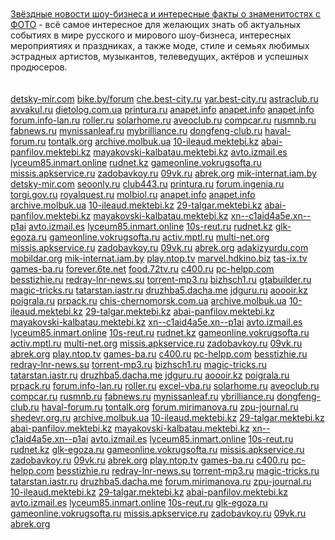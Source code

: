 <html lang="ru">
  <header>
    <meta charset="utf-8">
  </header>
  <body>
    <div class="content">
<br><br>
      <a href="http://www.newstheme.ru/?page_id=12208" title="Звёздные новости шоу-бизнеса и интересные факты о знаменитостях с ФОТО">Звёздные новости шоу-бизнеса и интересные факты о знаменитостях с ФОТО</a> - всё самое интересное для желающих знать об актуальных событиях в мире русского и мирового шоу-бизнеса, интересных мероприятиях и праздниках, а также моде, стиле и семьях любимых эстрадных артистов, музыкантов, телеведущих, актёров и успешных продюсеров.
<br><br><br>
<a href="http://detsky-mir.com/blog/36232/dostoinstva_klimaticheskoj_tehniki">detsky-mir.com</a>
<a href="http://bike.by/forum/viewtopic.php?f=77&t=10306&p=15162#p15162">bike.by/forum</a>
<a href="http://che.best-city.ru/forum/thread43196/#reply68111">che.best-city.ru</a>
<a href="http://yar.best-city.ru/forum/thread57260/#reply60702">yar.best-city.ru</a>
<a href="http://astraclub.ru/members/202824-stasika">astraclub.ru</a>
<a href="http://avvakul.ru/forum/memberlist.php?mode=viewprofile&u=8838">avvakul.ru</a>
<a href="http://dietolog.com.ua/forum/viewtopic.php?p=396860#396860">dietolog.com.ua</a>
<a href="http://printura.ru/clients/13001/">printura.ru</a>
<a href="http://anapet.info/catalog//link/188540">anapet.info</a>
<a href="http://anapet.info/catalog//link/188541">anapet.info</a>
<a href="http://anapet.info/catalog//link/188542">anapet.info</a>
<a href="http://forum.info-lan.ru/index.php?showtopic=27947&st=0&gopid=448976&#entry448976">forum.info-lan.ru</a>
<a href="http://roller.ru/newforum/profile.php?mode=viewprofile&u=98653">roller.ru</a>
<a href="http://solarhome.ru/forum/index.php?action=profile;u=9637">solarhome.ru</a>
<a href="http://aveoclub.ru/forum/index.php?showuser=250046">aveoclub.ru</a>
<a href="http://compcar.ru/forum/member.php?u=88555">compcar.ru</a>
<a href="http://rusmnb.ru/index.php?action=profile;u=54018">rusmnb.ru</a>
<a href="http://fabnews.ru/forum/member.php?u=3975">fabnews.ru</a>
<a href="http://mynissanleaf.ru/profile.php?section=about&id=8549">mynissanleaf.ru</a>
<a href="http://mybrilliance.ru/profile.php?section=about&id=3524">mybrilliance.ru</a>
<a href="http://dongfeng-club.ru/profile.php?section=about&id=4393">dongfeng-club.ru</a>
<a href="http://haval-forum.ru/profile.php?section=about&id=3373">haval-forum.ru</a>
<a href="http://tontalk.org/members/1390/">tontalk.org</a>
<a href="http://archive.molbuk.ua/user/KatyST/">archive.molbuk.ua</a>
<a href="http://10-ileaud.mektebi.kz/user/KatyST/">10-ileaud.mektebi.kz</a>
<a href="http://abai-panfilov.mektebi.kz/user/KatyST/">abai-panfilov.mektebi.kz</a>
<a href="http://mayakovski-kalbatau.mektebi.kz/user/KatyST/">mayakovski-kalbatau.mektebi.kz</a>
<a href="http://avto.izmail.es/user/KatyST/">avto.izmail.es</a>
<a href="http://lyceum85.inmart.online/user/KatyST/">lyceum85.inmart.online</a>
<a href="http://rudnet.kz/index.php?subaction=userinfo&user=KatyST">rudnet.kz</a>
<a href="http://gameonline.vokrugsofta.ru/user/KatyST/">gameonline.vokrugsofta.ru</a>
<a href="http://missis.apkservice.ru/index.php?subaction=userinfo&user=KatyST">missis.apkservice.ru</a>
<a href="http://zadobavkoy.ru/user/KatyST/">zadobavkoy.ru</a>
<a href="http://09vk.ru/user/KatyST/">09vk.ru</a>
<a href="http://abrek.org/user/KatyST/">abrek.org</a>
<a href="http://mik-internat.iam.by/user/KatyST/">mik-internat.iam.by</a>
<a href="http://detsky-mir.com/blog/36236/ot_chego_zavisjat_ceny_na_kondicionery">detsky-mir.com</a>
<a href="http://seoonly.ru/hosting/luchshij-xosting-vps-serveri/">seoonly.ru</a>
<a href="http://club443.ru/index.php?showuser=118469">club443.ru</a>
<a href="http://printura.ru/clients/13001/">printura.ru</a>
<a href="http://forum.ingenia.ru/profile.php?id=44291">forum.ingenia.ru</a>
<a href="http://torgi.gov.ru/forum/user/profile/1534068.page">torgi.gov.ru</a>
<a href="http://royalquest.ru/forum/index.php?showuser=3581520">royalquest.ru</a>
<a href="http://molbiol.ru/forums/index.php?showuser=1197246">molbiol.ru</a>
<a href="http://anapet.info/catalog//link/188538">anapet.info</a>
<a href="http://anapet.info/catalog//link/188539">anapet.info</a>
<a href="http://archive.molbuk.ua/user/KatyST/">archive.molbuk.ua</a>
<a href="http://10-ileaud.mektebi.kz/user/KatyST/">10-ileaud.mektebi.kz</a>
<a href="http://29-talgar.mektebi.kz/user/KatyST/">29-talgar.mektebi.kz</a>
<a href="http://abai-panfilov.mektebi.kz/user/KatyST/">abai-panfilov.mektebi.kz</a>
<a href="http://mayakovski-kalbatau.mektebi.kz/user/KatyST/">mayakovski-kalbatau.mektebi.kz</a>
<a href="http://xn--c1aid4a5e.xn--p1ai/user/KatyST/">xn--c1aid4a5e.xn--p1ai</a>
<a href="http://avto.izmail.es/user/KatyST/">avto.izmail.es</a>
<a href="http://lyceum85.inmart.online/user/KatyST/">lyceum85.inmart.online</a>
<a href="http://10s-reut.ru/user/KatyST/">10s-reut.ru</a>
<a href="http://rudnet.kz/index.php?subaction=userinfo&user=KatyST">rudnet.kz</a>
<a href="http://glk-egoza.ru/user/KatyST/">glk-egoza.ru</a>
<a href="http://gameonline.vokrugsofta.ru/user/KatyST/">gameonline.vokrugsofta.ru</a>
<a href="http://activ.mptl.ru/user/KatyST/">activ.mptl.ru</a>
<a href="http://multi-net.org/index.php?subaction=userinfo&user=KatyST">multi-net.org</a>
<a href="http://missis.apkservice.ru/index.php?subaction=userinfo&user=KatyST">missis.apkservice.ru</a>
<a href="http://zadobavkoy.ru/user/KatyST/">zadobavkoy.ru</a>
<a href="http://09vk.ru/user/KatyST/">09vk.ru</a>
<a href="http://abrek.org/user/KatyST/">abrek.org</a>
<a href="http://adakizyurdu.com/index.php?subaction=userinfo&user=KatyST">adakizyurdu.com</a>
<a href="http://mobildar.org/user/KatyST/">mobildar.org</a>
<a href="http://mik-internat.iam.by/user/KatyST/">mik-internat.iam.by</a>
<a href="http://play.ntop.tv/user/KondizionerM/">play.ntop.tv</a>
<a href="http://marvel.hdkino.biz/user/KondizionerM/">marvel.hdkino.biz</a>
<a href="http://tas-ix.tv/user/KondizionerM/">tas-ix.tv</a>
<a href="http://games-ba.ru/user/KondizionerM/">games-ba.ru</a>
<a href="http://forever.6te.net/user/KondizionerM/">forever.6te.net</a>
<a href="http://food.72tv.ru/user/KondizionerM/">food.72tv.ru</a>
<a href="http://c400.ru/index.php?subaction=userinfo&user=KondizionerM">c400.ru</a>
<a href="http://pc-helpp.com/user/KondizionerM/">pc-helpp.com</a>
<a href="http://besstizhie.ru/user/KondizionerM/">besstizhie.ru</a>
<a href="http://redray-lnr-news.su/user/KondizionerM/">redray-lnr-news.su</a>
<a href="http://torrent-mp3.ru/user/KondizionerM/">torrent-mp3.ru</a>
<a href="http://bizhsch1.ru/user/KondizionerM/">bizhsch1.ru</a>
<a href="http://gtabuilder.ru/user/KondizionerM/">gtabuilder.ru</a>
<a href="http://magic-tricks.ru/user/KondizionerM/">magic-tricks.ru</a>
<a href="http://tatarstan.iastr.ru/user/KondizionerM/">tatarstan.iastr.ru</a>
<a href="http://druzhba5.dacha.me/user/KondizionerM/">druzhba5.dacha.me</a>
<a href="http://jdguru.ru/user/KondizionerM/">jdguru.ru</a>
<a href="http://aoooir.kz/user/KondizionerM/">aoooir.kz</a>
<a href="http://poigrala.ru/user/KondizionerM/">poigrala.ru</a>
<a href="http://prpack.ru/user/KondizionerM/">prpack.ru</a>
<a href="http://chis-chernomorsk.com.ua/user/KondizionerM/">chis-chernomorsk.com.ua</a>
<a href="http://archive.molbuk.ua/user/BrestBest/">archive.molbuk.ua</a>
<a href="http://10-ileaud.mektebi.kz/user/BrestBest/">10-ileaud.mektebi.kz</a>
<a href="http://29-talgar.mektebi.kz/user/BrestBest/">29-talgar.mektebi.kz</a>
<a href="http://abai-panfilov.mektebi.kz/user/BrestBest/">abai-panfilov.mektebi.kz</a>
<a href="http://mayakovski-kalbatau.mektebi.kz/user/BrestBest/">mayakovski-kalbatau.mektebi.kz</a>
<a href="http://xn--c1aid4a5e.xn--p1ai/user/BrestBest/">xn--c1aid4a5e.xn--p1ai</a>
<a href="http://avto.izmail.es/user/BrestBest/">avto.izmail.es</a>
<a href="http://lyceum85.inmart.online/user/BrestBest/">lyceum85.inmart.online</a>
<a href="http://10s-reut.ru/user/BrestBest/">10s-reut.ru</a>
<a href="http://rudnet.kz/index.php?subaction=userinfo&user=BrestBest">rudnet.kz</a>
<a href="http://gameonline.vokrugsofta.ru/user/BrestBest/">gameonline.vokrugsofta.ru</a>
<a href="http://activ.mptl.ru/user/BrestBest/">activ.mptl.ru</a>
<a href="http://multi-net.org/index.php?subaction=userinfo&user=BrestBest">multi-net.org</a>
<a href="http://missis.apkservice.ru/index.php?subaction=userinfo&user=BrestBest">missis.apkservice.ru</a>
<a href="http://zadobavkoy.ru/user/BrestBest/">zadobavkoy.ru</a>
<a href="http://09vk.ru/user/BrestBest/">09vk.ru</a>
<a href="http://abrek.org/user/BrestBest/">abrek.org</a>
<a href="http://play.ntop.tv/user/BrestBest/">play.ntop.tv</a>
<a href="http://games-ba.ru/user/BrestBest/">games-ba.ru</a>
<a href="http://c400.ru/index.php?subaction=userinfo&user=BrestBest">c400.ru</a>
<a href="http://pc-helpp.com/user/BrestBest/">pc-helpp.com</a>
<a href="http://besstizhie.ru/user/BrestBest/">besstizhie.ru</a>
<a href="http://redray-lnr-news.su/user/BrestBest/">redray-lnr-news.su</a>
<a href="http://torrent-mp3.ru/user/BrestBest/">torrent-mp3.ru</a>
<a href="http://bizhsch1.ru/user/BrestBest/">bizhsch1.ru</a>
<a href="http://magic-tricks.ru/user/BrestBest/">magic-tricks.ru</a>
<a href="http://tatarstan.iastr.ru/user/BrestBest/">tatarstan.iastr.ru</a>
<a href="http://druzhba5.dacha.me/user/BrestBest/">druzhba5.dacha.me</a>
<a href="http://jdguru.ru/user/BrestBest/">jdguru.ru</a>
<a href="http://aoooir.kz/user/BrestBest/">aoooir.kz</a>
<a href="http://poigrala.ru/user/BrestBest/">poigrala.ru</a>
<a href="http://prpack.ru/user/BrestBest/">prpack.ru</a>
<a href="http://forum.info-lan.ru/index.php?showtopic=27947&st=0&gopid=448976&#entry448976">forum.info-lan.ru</a>
<a href="http://roller.ru/newforum/profile.php?mode=viewprofile&u=98653">roller.ru</a>
<a href="http://excel-vba.ru/forum/index.php?action=profile;u=15616">excel-vba.ru</a>
<a href="http://solarhome.ru/forum/index.php?action=profile;u=9637">solarhome.ru</a>
<a href="http://aveoclub.ru/forum/index.php?showuser=250046">aveoclub.ru</a>
<a href="http://compcar.ru/forum/member.php?u=88555">compcar.ru</a>
<a href="http://rusmnb.ru/index.php?action=profile;u=54018">rusmnb.ru</a>
<a href="http://fabnews.ru/forum/member.php?u=3975">fabnews.ru</a>
<a href="http://mynissanleaf.ru/profile.php?section=about&id=8549">mynissanleaf.ru</a>
<a href="http://mybrilliance.ru/profile.php?section=about&id=3524">ybrilliance.ru</a>
<a href="http://dongfeng-club.ru/profile.php?section=about&id=4393">dongfeng-club.ru</a>
<a href="http://haval-forum.ru/profile.php?section=about&id=3373">haval-forum.ru</a>
<a href="http://tontalk.org/members/1390/">tontalk.org</a>
<a href="http://forum.mirimanova.ru/index.php?showuser=186433">forum.mirimanova.ru</a>
<a href="http://zpu-journal.ru/forum/read.php?TID=81&MID=5800#message5800">zpu-journal.ru</a>
<a href="http://shedevr.org.ru/forum/viewtopic.php?p=45461#45461">shedevr.org.ru</a>
<a href="http://archive.molbuk.ua/user/KlimatGrodno/">archive.molbuk.ua</a>
<a href="http://10-ileaud.mektebi.kz/user/VitebskKlimat/">10-ileaud.mektebi.kz</a>
<a href="http://29-talgar.mektebi.kz/user/VitebskKlimat/">29-talgar.mektebi.kz</a>
<a href="http://abai-panfilov.mektebi.kz/user/VitebskKlimat/">abai-panfilov.mektebi.kz</a>
<a href="http://mayakovski-kalbatau.mektebi.kz/user/KlimatGrodno/">mayakovski-kalbatau.mektebi.kz</a>
<a href="http://xn--c1aid4a5e.xn--p1ai/user/KlimatGrodno/">xn--c1aid4a5e.xn--p1ai</a>
<a href="http://avto.izmail.es/user/VitebskKlimat/">avto.izmail.es</a>
<a href="http://lyceum85.inmart.online/user/VitebskKlimat/">lyceum85.inmart.online</a>
<a href="http://10s-reut.ru/user/VitebskKlimat/">10s-reut.ru</a>
<a href="http://rudnet.kz/index.php?subaction=userinfo&user=KlimatGrodno">rudnet.kz</a>
<a href="http://glk-egoza.ru/user/VitebskKlimat/">glk-egoza.ru</a>
<a href="http://gameonline.vokrugsofta.ru/user/VitebskKlimat/">gameonline.vokrugsofta.ru</a>
<a href="http://missis.apkservice.ru/index.php?subaction=userinfo&user=VitebskKlimat">missis.apkservice.ru</a>
<a href="http://zadobavkoy.ru/user/VitebskKlimat/">zadobavkoy.ru</a>
<a href="http://09vk.ru/user/VitebskKlimat/">09vk.ru</a>
<a href="http://abrek.org/user/VitebskKlimat/">abrek.org</a>
<a href="http://play.ntop.tv/user/KlimatGrodno/">play.ntop.tv</a>
<a href="http://games-ba.ru/user/KlimatGrodno/">games-ba.ru</a>
<a href="http://c400.ru/index.php?subaction=userinfo&user=KlimatGrodno">c400.ru</a>
<a href="http://pc-helpp.com/user/KlimatGrodno/">pc-helpp.com</a>
<a href="http://besstizhie.ru/user/KlimatGrodno/">besstizhie.ru</a>
<a href="http://redray-lnr-news.su/user/KlimatGrodno/">redray-lnr-news.su</a>
<a href="http://torrent-mp3.ru/user/KlimatGrodno/">torrent-mp3.ru</a>
<a href="http://magic-tricks.ru/user/KlimatGrodno/">magic-tricks.ru</a>
<a href="http://tatarstan.iastr.ru/user/KlimatGrodno/">tatarstan.iastr.ru</a>
<a href="http://druzhba5.dacha.me/user/KlimatGrodno/">druzhba5.dacha.me</a>
<a href="http://forum.mirimanova.ru/index.php?showuser=186433">forum.mirimanova.ru</a>
<a href="http://zpu-journal.ru/forum/read.php?TID=81&MID=5800#message5800">zpu-journal.ru</a>
<a href="http://10-ileaud.mektebi.kz/user/VitebskKlimat/">10-ileaud.mektebi.kz</a>
<a href="http://29-talgar.mektebi.kz/user/VitebskKlimat/">29-talgar.mektebi.kz</a>
<a href="http://abai-panfilov.mektebi.kz/user/VitebskKlimat/">abai-panfilov.mektebi.kz</a>
<a href="http://avto.izmail.es/user/VitebskKlimat/">avto.izmail.es</a>
<a href="http://lyceum85.inmart.online/user/VitebskKlimat/">lyceum85.inmart.online</a>
<a href="http://10s-reut.ru/user/VitebskKlimat/">10s-reut.ru</a>
<a href="http://glk-egoza.ru/user/VitebskKlimat/">glk-egoza.ru</a>
<a href="http://gameonline.vokrugsofta.ru/user/VitebskKlimat/">gameonline.vokrugsofta.ru</a>
<a href="http://missis.apkservice.ru/index.php?subaction=userinfo&user=VitebskKlimat">missis.apkservice.ru</a>
<a href="http://zadobavkoy.ru/user/VitebskKlimat/">zadobavkoy.ru</a>
<a href="http://09vk.ru/user/VitebskKlimat/">09vk.ru</a>
<a href="http://abrek.org/user/VitebskKlimat/">abrek.org</a>
<br><br>
    </div>
    <footer></footer>
  </body>
</html>
